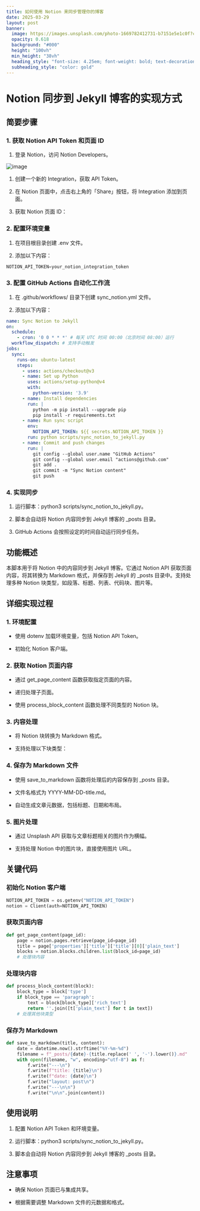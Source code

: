 ```yaml
---
title: 如何使用 Notion 来同步管理你的博客
date: 2025-03-29
layout: post
banner:
  image: https://images.unsplash.com/photo-1669782412731-b7151e5e1c0f?crop=entropy&cs=tinysrgb&fit=max&fm=jpg&ixid=M3w2OTIwMzJ8MHwxfHJhbmRvbXx8fHx8fHx8fDE3NDMyNzI3MzZ8&ixlib=rb-4.0.3&q=80&w=1080
  opacity: 0.618
  background: "#000"
  height: "100vh"
  min_height: "38vh"
  heading_style: "font-size: 4.25em; font-weight: bold; text-decoration: underline"
  subheading_style: "color: gold"
---
```


# Notion 同步到 Jekyll 博客的实现方式

## 简要步骤

### 1. 获取 Notion API Token 和页面 ID

1. 登录 Notion，访问 Notion Developers。

![image](https://prod-files-secure.s3.us-west-2.amazonaws.com/a7a0cc5a-89b9-4cda-8686-1fba0ca52f40/d19c1afe-dea5-4312-9333-786b0ba83054/image.png?X-Amz-Algorithm=AWS4-HMAC-SHA256&X-Amz-Content-Sha256=UNSIGNED-PAYLOAD&X-Amz-Credential=ASIAZI2LB4667SAVCEP4%2F20250329%2Fus-west-2%2Fs3%2Faws4_request&X-Amz-Date=20250329T182536Z&X-Amz-Expires=3600&X-Amz-Security-Token=IQoJb3JpZ2luX2VjEBIaCXVzLXdlc3QtMiJHMEUCIQCNgafVTgoUW6KFzWWRtPpYAOas4qa7%2FUBhqTdmGDmvvwIgaQmKaO%2Bq13hdz2XD9N77nabfDwdXEl3%2BVksbA%2BNTC6Uq%2FwMIexAAGgw2Mzc0MjMxODM4MDUiDPSYSgL8J3kU1epTnyrcA4C%2FAJEVNFNMhpXrZFSPT%2FxpdyXJ%2FXJkVfLAKRO4NnNwbCbELptItkjXyQrThINbeIKYrSmkUL8bI2AYOCggmnEDJRvLm75b3qZhlMB5nm%2B9VZDiBlcu8VseqwhbsUaZaKlk6Ayid5S60R7vIZIrja330bQ8l7iBDFLMWl%2BqyC4RfrMH0hob4Rn3n7tskE0Agv01msIGTJ36OUyOH6yWQHZSqM8qxBFZiw7Wfm7JKbDf07yunanAscpRR1Qd%2Bl%2BX6MpTwECXkK%2Ba1tc3dlRLtwa5skLbxHuUEpW7u72SkBA839%2FD%2FKQ8743OgXJaxJF1suWnKGmY0zlTs202WNkN%2F7CY%2FsWvTX2BWPiE4mrq%2FDLo3dcYnVsu2JyRSfX0FXPIrHs6MtHFaS5Irkhpha%2BZ9b1PDbZBqVg1KMnpfcGRv52RnB4wjh%2BOXPp29lwX81ZhJsAUsxZ0%2BLBU0kMGFEwx97oxDBNRp5eP0ZL90sj0JlL3K4ghcYVCncY0TUU4soT2pKUYiHwM2%2FnqXReLk80cb6XnBNGFokT0Y65HpfGblVA2y8JvX%2Fa5jHh%2Fe9KNZ2%2FIOW5I9x6g53A6lg57clylSf3jzIVHQ%2BaBaWBZlTRmoZdXa5ewAKnNp%2FqHRqSfMNfwoL8GOqUB5j0pdcJGKXl%2FzufzbC2MTA5oT4tYEFM5ryOoYE8U%2FlCAn6Sig861TVhVQEYF0qp8I%2FC5cPu5pAHl0PT4dXm8Pd7MkJOyPkafXP4xlHGvlATn73xHqDfedI4GsQaGxK5l28DI4BQ9IC3%2BABQyDyakonmPbVnd4%2BBzNzw1LuNYGodCqA4YeYK2Gfk1eOn1RAV6C79LSX60mkfeMv5y8HsuwTbIAe8J&X-Amz-Signature=1026f482eb012510371ecebffb4eb0f666f464917e85ebad2519c7bce3faca71&X-Amz-SignedHeaders=host&x-id=GetObject)

1. 创建一个新的 Integration，获取 API Token。

1. 在 Notion 页面中，点击右上角的「Share」按钮，将 Integration 添加到页面。

1. 获取 Notion 页面 ID：


### 2. 配置环境变量

1. 在项目根目录创建 .env 文件。

1. 添加以下内容：

```javascript
NOTION_API_TOKEN=your_notion_integration_token
```

### 3. 配置 GitHub Actions 自动化工作流

1. 在 .github/workflows/ 目录下创建 sync_notion.yml 文件。

1. 添加以下内容：

```yaml
name: Sync Notion to Jekyll
on:
  schedule:
    - cron: '0 0 * * *' # 每天 UTC 时间 00:00（北京时间 08:00）运行
  workflow_dispatch: # 支持手动触发
jobs:
  sync:
    runs-on: ubuntu-latest
    steps:
      - uses: actions/checkout@v3
      - name: Set up Python
        uses: actions/setup-python@v4
        with:
          python-version: '3.9'
      - name: Install dependencies
        run: |
          python -m pip install --upgrade pip
          pip install -r requirements.txt
      - name: Run sync script
        env:
          NOTION_API_TOKEN: ${{ secrets.NOTION_API_TOKEN }}
        run: python scripts/sync_notion_to_jekyll.py
      - name: Commit and push changes
        run: |
          git config --global user.name "GitHub Actions"
          git config --global user.email "actions@github.com"
          git add .
          git commit -m "Sync Notion content"
          git push
```

### 4. 实现同步

1. 运行脚本：python3 scripts/sync_notion_to_jekyll.py。

1. 脚本会自动将 Notion 内容同步到 Jekyll 博客的 _posts 目录。

1. GitHub Actions 会按照设定的时间自动运行同步任务。

## 功能概述

本脚本用于将 Notion 中的内容同步到 Jekyll 博客。它通过 Notion API 获取页面内容，将其转换为 Markdown 格式，并保存到 Jekyll 的 _posts 目录中。支持处理多种 Notion 块类型，如段落、标题、列表、代码块、图片等。

## 详细实现过程

### 1. 环境配置

- 使用 dotenv 加载环境变量，包括 Notion API Token。

- 初始化 Notion 客户端。

### 2. 获取 Notion 页面内容

- 通过 get_page_content 函数获取指定页面的内容。

- 递归处理子页面。

- 使用 process_block_content 函数处理不同类型的 Notion 块。

### 3. 内容处理

- 将 Notion 块转换为 Markdown 格式。

- 支持处理以下块类型：


### 4. 保存为 Markdown 文件

- 使用 save_to_markdown 函数将处理后的内容保存到 _posts 目录。

- 文件名格式为 YYYY-MM-DD-title.md。

- 自动生成文章元数据，包括标题、日期和布局。

### 5. 图片处理

- 通过 Unsplash API 获取与文章标题相关的图片作为横幅。

- 支持处理 Notion 中的图片块，直接使用图片 URL。

## 关键代码

### 初始化 Notion 客户端

```python
NOTION_API_TOKEN = os.getenv("NOTION_API_TOKEN")
notion = Client(auth=NOTION_API_TOKEN)
```

### 获取页面内容

```python
def get_page_content(page_id):
    page = notion.pages.retrieve(page_id=page_id)
    title = page['properties']['title']['title'][0]['plain_text']
    blocks = notion.blocks.children.list(block_id=page_id)
    # 处理块内容
```

### 处理块内容

```python
def process_block_content(block):
    block_type = block['type']
    if block_type == 'paragraph':
        text = block[block_type]['rich_text']
        return ''.join([t['plain_text'] for t in text])
    # 处理其他块类型
```

### 保存为 Markdown

```python
def save_to_markdown(title, content):
    date = datetime.now().strftime("%Y-%m-%d")
    filename = f"_posts/{date}-{title.replace(' ', '-').lower()}.md"
    with open(filename, "w", encoding="utf-8") as f:
        f.write("---\n")
        f.write(f"title: {title}\n")
        f.write(f"date: {date}\n")
        f.write("layout: post\n")
        f.write("---\n\n")
        f.write("\n\n".join(content))
```

## 使用说明

1. 配置 Notion API Token 和环境变量。

1. 运行脚本：python3 scripts/sync_notion_to_jekyll.py。

1. 脚本会自动将 Notion 内容同步到 Jekyll 博客的 _posts 目录。

## 注意事项

- 确保 Notion 页面已与集成共享。

- 根据需要调整 Markdown 文件的元数据和格式。